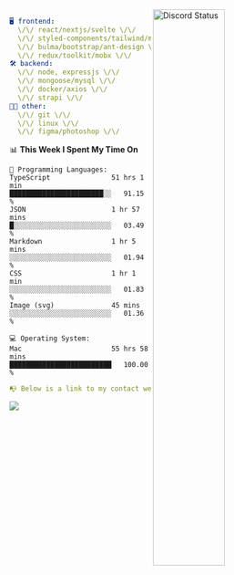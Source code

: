 
<a href="https://discord.com/users/279302975371870218" target="_blank">
    <img width="50%" align="right" alt="Discord Status" src="https://lanyard.cnrad.dev/api/279302975371870218?bg=161B22&borderRadius=5px%205px%200%200&hideTimestamp=true&idleMessage=Just%20chillin%27%20at%20the%20moment&animated=true">
</a>

```yaml
🖥️ frontend: 
  \/\/ react/nextjs/svelte \/\/
  \/\/ styled-components/tailwind/mui/
  \/\/ bulma/bootstrap/ant-design \/\/
  \/\/ redux/toolkit/mobx \/\/
🛠 backend: 
  \/\/ node, expressjs \/\/
  \/\/ mongoose/mysql \/\/
  \/\/ docker/axios \/\/
  \/\/ strapi \/\/
👨‍💻 other: 
  \/\/ git \/\/ 
  \/\/ linux \/\/
  \/\/ figma/photoshop \/\/
```
<!--START_SECTION:waka-->
📊 **This Week I Spent My Time On** 

```text
💬 Programming Languages: 
TypeScript               51 hrs 1 min        ███████████████████████░░   91.15 % 
JSON                     1 hr 57 mins        █░░░░░░░░░░░░░░░░░░░░░░░░   03.49 % 
Markdown                 1 hr 5 mins         ░░░░░░░░░░░░░░░░░░░░░░░░░   01.94 % 
CSS                      1 hr 1 min          ░░░░░░░░░░░░░░░░░░░░░░░░░   01.83 % 
Image (svg)              45 mins             ░░░░░░░░░░░░░░░░░░░░░░░░░   01.36 % 

💻 Operating System: 
Mac                      55 hrs 58 mins      █████████████████████████   100.00 % 
```


<!--END_SECTION:waka-->
```yaml
📭 Below is a link to my contact website 
```
<a href="https://mxns.xyz" target="_black"> <img src="https://img.shields.io/badge/website-161B22?style=for-the-badge&logo=About.me&logoColor=white"></img> <a/>
